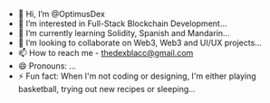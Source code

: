 - 👋 Hi, I’m @OptimusDex
- 👀 I’m interested in Full-Stack Blockchain Development...
- 🌱 I’m currently learning Solidity, Spanish and Mandarin...
- 💞️ I’m looking to collaborate on Web3, Web3 and UI/UX projects...
- 📫 How to reach me - thedexblacc@gmail.com
- 😄 Pronouns: ...
- ⚡ Fun fact: When I'm not coding or designing, I'm either playing basketball, trying out new recipes or sleeping... 

<!---
OptimusDex/OptimusDex is a ✨ special ✨ repository because its `README.md` (this file) appears on your GitHub profile.
You can click the Preview link to take a look at your changes.
--->
